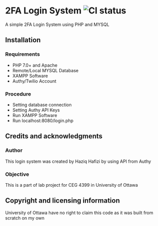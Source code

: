# 2FA Login System ![CI status](https://img.shields.io/badge/build-passing-brightgreen.svg)

A simple 2FA Login System using PHP and MYSQL

## Installation
### Requirements

* PHP 7.0+ and Apache
* Remote/Local MYSQL Database
* XAMPP Software
* Authy/Twilio Account

### Procedure

* Setting database connection 
* Setting Authy API Keys
* Run XAMPP Software
* Run localhost:8080/login.php

## Credits and acknowledgments

### Author
This login system was created by Haziq Hafizi by using API from Authy

### Objective
This is a part of lab project for CEG 4399 in University of Ottawa

## Copyright and licensing information
University of Ottawa have no right to claim this code as it was built from scratch on my own